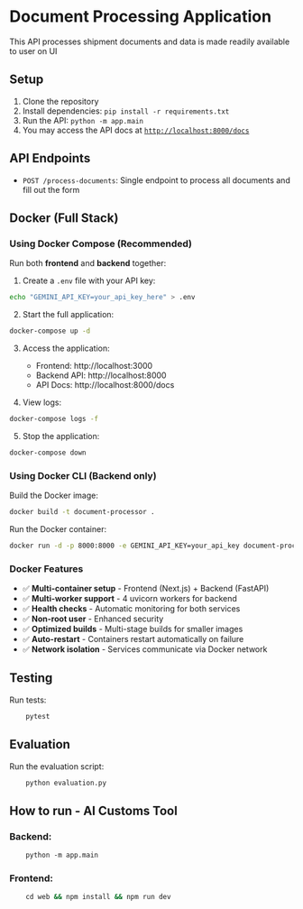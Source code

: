 # Document Processing Application

This API processes shipment documents and data is made readily available to user on UI

## Setup

1. Clone the repository
2. Install dependencies: `pip install -r requirements.txt`
3. Run the API: `python -m app.main`
4. You may access the API docs at [`http://localhost:8000/docs`](http://localhost:8000/docs)

## API Endpoints

- `POST /process-documents`: Single endpoint to process all documents and fill out the form
## Docker (Full Stack)

### Using Docker Compose (Recommended)

Run both **frontend** and **backend** together:

1. Create a `.env` file with your API key:
```bash
echo "GEMINI_API_KEY=your_api_key_here" > .env
```

2. Start the full application:
```bash
docker-compose up -d
```

3. Access the application:
   - Frontend: http://localhost:3000
   - Backend API: http://localhost:8000
   - API Docs: http://localhost:8000/docs

4. View logs:
```bash
docker-compose logs -f
```

5. Stop the application:
```bash
docker-compose down
```

### Using Docker CLI (Backend only)

Build the Docker image: 
```bash
docker build -t document-processor .
```

Run the Docker container:
```bash
docker run -d -p 8000:8000 -e GEMINI_API_KEY=your_api_key document-processor
```

### Docker Features
- ✅ **Multi-container setup** - Frontend (Next.js) + Backend (FastAPI)
- ✅ **Multi-worker support** - 4 uvicorn workers for backend
- ✅ **Health checks** - Automatic monitoring for both services
- ✅ **Non-root user** - Enhanced security
- ✅ **Optimized builds** - Multi-stage builds for smaller images
- ✅ **Auto-restart** - Containers restart automatically on failure
- ✅ **Network isolation** - Services communicate via Docker network

## Testing


Run tests:

```bash
    pytest
```

## Evaluation

Run the evaluation script:

```bash
    python evaluation.py
```

## How to run - AI Customs Tool

### Backend:
```bash
    python -m app.main
```

### Frontend:
```bash
    cd web && npm install && npm run dev
```